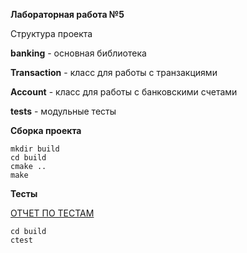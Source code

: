 **Лабораторная работа №5**

Структура проекта

**banking** - основная библиотека

**Transaction** - класс для работы с транзакциями

**Account** - класс для работы с банковскими счетами

**tests** - модульные тесты

**Сборка проекта**

```
mkdir build
cd build
cmake ..
make
```

**Тесты**

[ОТЧЕТ ПО ТЕСТАМ](https://coveralls.io/github/DanilMikhailv/lab05)

```
cd build
ctest
```
